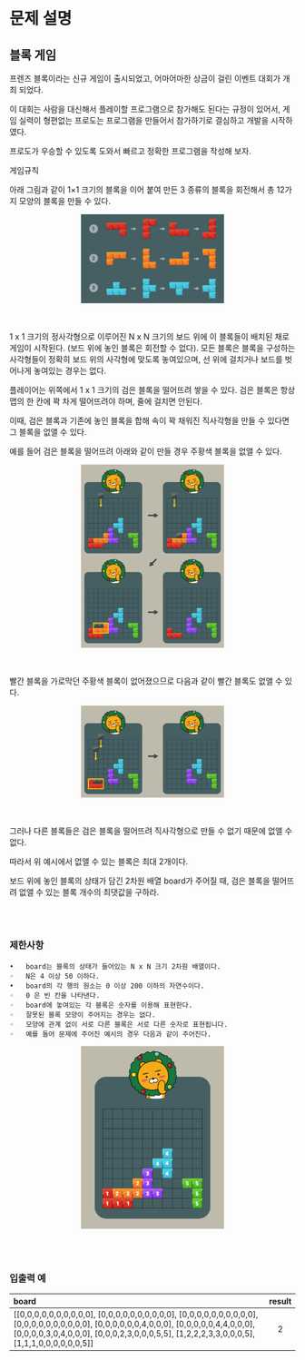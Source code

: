 # 문제 설명

## 블록 게임


프렌즈 블록이라는 신규 게임이 출시되었고, 어마어마한 상금이 걸린 이벤트 대회가 개최 되었다.

이 대회는 사람을 대신해서 플레이할 프로그램으로 참가해도 된다는 규정이 있어서, 게임 실력이 형편없는 프로도는 프로그램을 만들어서 참가하기로 결심하고 개발을 시작하였다.

프로도가 우승할 수 있도록 도와서 빠르고 정확한 프로그램을 작성해 보자.

게임규칙

아래 그림과 같이 1×1 크기의 블록을 이어 붙여 만든 3 종류의 블록을 회전해서 총 12가지 모양의 블록을 만들 수 있다.

<p align="center">
	<img src="../image/7_1.png" width="50%">
</p>
</br>

1 x 1 크기의 정사각형으로 이루어진 N x N 크기의 보드 위에 이 블록들이 배치된 채로 게임이 시작된다. (보드 위에 놓인 블록은 회전할 수 없다). 모든 블록은 블록을 구성하는 사각형들이 정확히 보드 위의 사각형에 맞도록 놓여있으며, 선 위에 걸치거나 보드를 벗어나게 놓여있는 경우는 없다.

플레이어는 위쪽에서 1 x 1 크기의 검은 블록을 떨어뜨려 쌓을 수 있다. 검은 블록은 항상 맵의 한 칸에 꽉 차게 떨어뜨려야 하며, 줄에 걸치면 안된다. 

이때, 검은 블록과 기존에 놓인 블록을 합해 속이 꽉 채워진 직사각형을 만들 수 있다면 그 블록을 없앨 수 있다.

예를 들어 검은 블록을 떨어뜨려 아래와 같이 만들 경우 주황색 블록을 없앨 수 있다.

<p align="center">
	<img src="../image/7_2.png" width="50%">
</p>
</br>

빨간 블록을 가로막던 주황색 블록이 없어졌으므로 다음과 같이 빨간 블록도 없앨 수 있다.

<p align="center">
	<img src="../image/7_3.png" width="50%">
</p>
</br>

그러나 다른 블록들은 검은 블록을 떨어뜨려 직사각형으로 만들 수 없기 때문에 없앨 수 없다.

따라서 위 예시에서 없앨 수 있는 블록은 최대 2개이다.

보드 위에 놓인 블록의 상태가 담긴 2차원 배열 board가 주어질 때, 검은 블록을 떨어뜨려 없앨 수 있는 블록 개수의 최댓값을 구하라.

</br>
</br>

### 제한사항

    •	board는 블록의 상태가 들어있는 N x N 크기 2차원 배열이다.
    ◦	N은 4 이상 50 이하다.
    •	board의 각 행의 원소는 0 이상 200 이하의 자연수이다.
    ◦	0 은 빈 칸을 나타낸다.
    ◦	board에 놓여있는 각 블록은 숫자를 이용해 표현한다.
    ◦	잘못된 블록 모양이 주어지는 경우는 없다.
    ◦	모양에 관계 없이 서로 다른 블록은 서로 다른 숫자로 표현됩니다.
    ◦	예를 들어 문제에 주어진 예시의 경우 다음과 같이 주어진다.

<p align="center">
	<img src="../image/7_4.png" width="50%">
</p>
</br>
</br>

### 입출력 예

| board  | result |
| :------------ |:---------------:|
| [[0,0,0,0,0,0,0,0,0,0], [0,0,0,0,0,0,0,0,0,0], [0,0,0,0,0,0,0,0,0,0], [0,0,0,0,0,0,0,0,0,0], [0,0,0,0,0,0,4,0,0,0], [0,0,0,0,0,4,4,0,0,0], [0,0,0,0,3,0,4,0,0,0], [0,0,0,2,3,0,0,0,5,5], [1,2,2,2,3,3,0,0,0,5], [1,1,1,0,0,0,0,0,0,5]] | 2|





